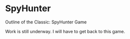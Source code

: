 # SpyHunter
Outline of the Classic: SpyHunter Game

Work is still underway. I will have to get back to this game.
